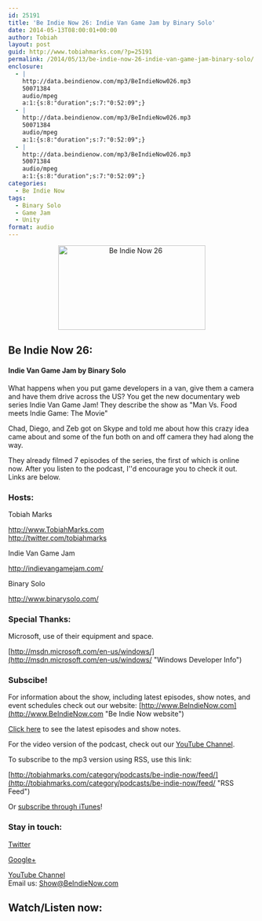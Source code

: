 ```yaml
---
id: 25191
title: 'Be Indie Now 26: Indie Van Game Jam by Binary Solo'
date: 2014-05-13T08:00:01+00:00
author: Tobiah
layout: post
guid: http://www.tobiahmarks.com/?p=25191
permalink: /2014/05/13/be-indie-now-26-indie-van-game-jam-binary-solo/
enclosure:
  - |
    http://data.beindienow.com/mp3/BeIndieNow026.mp3
    50071384
    audio/mpeg
    a:1:{s:8:"duration";s:7:"0:52:09";}
  - |
    http://data.beindienow.com/mp3/BeIndieNow026.mp3
    50071384
    audio/mpeg
    a:1:{s:8:"duration";s:7:"0:52:09";}
  - |
    http://data.beindienow.com/mp3/BeIndieNow026.mp3
    50071384
    audio/mpeg
    a:1:{s:8:"duration";s:7:"0:52:09";}
categories:
  - Be Indie Now
tags:
  - Binary Solo
  - Game Jam
  - Unity
format: audio
---
```

<p style="text-align: center;">
  <img class="aligncenter" src="/assets/2013/10/BeIndyNowLogo-512h-300x172.png?resize=300%2C172" alt="Be Indie Now 26" width="300" height="172" data-recalc-dims="1" />
</p>

## Be Indie Now 26:

#### Indie Van Game Jam by Binary Solo

What happens when you put game developers in a van, give them a camera and have them drive across the US? You get the new documentary web series Indie Van Game Jam! They describe the show as "Man Vs. Food meets Indie Game: The Movie"

Chad, Diego, and Zeb got on Skype and told me about how this crazy idea came about and some of the fun both on and off camera they had along the way.

They already filmed 7 episodes of the series, the first of which is online now. After you listen to the podcast, I''d encourage you to check it out. Links are below.

#### <!--more-->

### Hosts:

Tobiah Marks
  
<a title="Tobiah Twitter" href="http://twitter.com/tobiahmarks" target="_blank">http://www.TobiahMarks.com<br /> http://twitter.com/tobiahmarks</a>

Indie Van Game Jam
  
<a href="http://indievangamejam.com/" target="_blank">http://indievangamejam.com/</a>

Binary Solo
  
<a href="http://www.binarysolo.com/" target="_blank">http://www.binarysolo.com/</a>

### Special Thanks:

Microsoft, use of their equipment and space.
  
[http://msdn.microsoft.com/en-us/windows/](http://msdn.microsoft.com/en-us/windows/ "Windows Developer Info")

### Subscibe!

For information about the show, including latest episodes, show notes, and event schedules check out our website: [http://www.BeIndieNow.com](http://www.BeIndieNow.com "Be Indie Now website")

[Click here](http://tobiahmarks.com/category/podcasts/be-indie-now/ "Be Indie Now episodes and show notes") to see the latest episodes and show notes.

For the video version of the podcast, check out our <a title="YouTube" href="http://www.youtube.com/channel/UCW6QQfnk1In7woq619zgD0g" target="_blank">YouTube Channel</a>.

To subscribe to the mp3 version using RSS, use this link:
  
[http://tobiahmarks.com/category/podcasts/be-indie-now/feed/](http://tobiahmarks.com/category/podcasts/be-indie-now/feed/ "RSS Feed")

Or <a title="iTunes" href="https://itunes.apple.com/us/podcast/be-indie-now/id734501818 " target="_blank">subscribe through iTunes</a>!

### Stay in touch:

<a title="Twitter" href="http://twitter.com/BeIndieNow" target="_blank">Twitter</a>
  
<a href="https://plus.google.com/105885018850238693949" target="_blank" rel="publisher">Google+</a>
  
<a title="YouTube" href="http://www.youtube.com/channel/UCW6QQfnk1In7woq619zgD0g" target="_blank">YouTube Channel<br /> </a>Email us: <Show@BeIndieNow.com>

## Watch/Listen now: